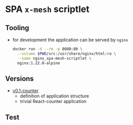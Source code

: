 # SPA `x-mesh` scriptlet

## Tooling
- for development the application can be served by `nginx`
  ```bash
  docker run -d --rm -p 8080:80 \
    --volume $PWD/src:/usr/share/nginx/html:ro \
    --name nginx_spa-mesh-scriptlet \
    nginx:1.22.0-alpine
  ```

## Versions
- [v0.1-counter](https://rawcdn.githack.com/mhrachovec/spa-mesh-bookmarklet/v0.1-counter/src/index.html?min=1)
  - definition of application structure
  - trivial React-counter application

## Test
